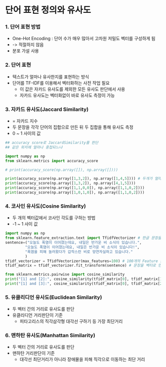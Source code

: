 # 단어 표현 정의와 유사도

### 1. 단어 표현 방법
* One-Hot Encoding : 단어 수가 매우 많아서 고차원 저밀도 벡터를 구성하게 됨
* -> 적절하지 않음
* 분포 가설 사용

### 2. 단어 표현
* 텍스트가 얼마나 유사한지를 표현하는 방식
* 단어를 TF-IDF를 이용해서 벡터화하는 사전 작업 필요
    * 이 값은 자카드 유사도를 제외한 모든 유사도 판단에서 사용
    * 자카드 유사도는 벡터화없이 바로 유사도 측정이 가능

### 3. 자카드 유사도(Jaccard Similarity)
* = 자카드 지수
* 두 문장을 각각 단어의 집합으로 만든 뒤 두 집합을 통해 유사도 측정
* 0 ~ 1 사이의 값
```python
## accuracy score로 JaccardSimilarity를 판단
## 같은 위치에 얼마나 중첩되느냐

import numpy as np
from sklearn.metrics import accuracy_score

# print(accuracy_score(np.array([]), np.array([])))

print(accuracy_score(np.array([1,3,2]), np.array([1,4,5]))) # 두개가 얼마나 비슷한지 확인하고 확률을 구함
print(accuracy_score(np.array([1,3,2]), np.array([4,1,5])))
print(accuracy_score(np.array([1,1,0,0]), np.array([1,1,0,2])))
print(accuracy_score(np.array([1,0,1,0]), np.array([1,1,0,2])))
```

### 4. 코사인 유사도(Cosine Similarity)
* 두 개의 벡터값에서 코사인 각도를 구하는 방법
* -1 ~ 1 사이 값
```python
import numpy as np
from sklearn.feature_extraction.text import TfidfVectorizer # 한글 문장을 보고 key를 뽑아내고 벡터로 만든다
sentence=("오늘도 폭염이 이어졌는데요, 내일은 반가운 비 소식이 있습니다.",
         "오늘도 폭염이 이어졌는데요, 내일은 반가운 비 소식이 있습니다!",
         "폭염을 피해 놀러왔다가 갑작스런 비로 망연자실하고 있습니다."
         )
tfidf_vectorizer = TfidfVectorizer(max_features=100) # 100개의 Feature 뽑기
tfidf_matrix = tfidf_vectorizer.fit_transform(sentence) # 문장을 벡터로 만들기

from sklearn.metrics.pairwise import cosine_similarity
print("[1] and [2]:", cosine_similarity(tfidf_matrix[0], tfidf_matrix[1]))
print("[1] and [3]:", cosine_similarity(tfidf_matrix[0], tfidf_matrix[2]))
```

### 5. 유클리디언 유사도(Euclidean Similarity)
* 두 벡터 간의 거리로 유사도를 판단
* 유클리디언 거리판단이 기준
    * 피타고리스의 직각삼각형 대각선 구하기 등 가장 최단거리

### 6. 맨하탄 유사도(Manhattan Similarity)
* 두 벡터 간의 거리로 유사도를 판단
* 맨하탄 거리판단이 기준
    * 대각선 최단거리가 아니라 장애물을 피해 직각으로 이동하는 최단 거리